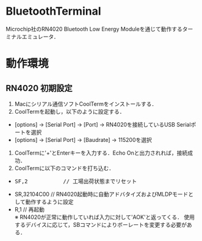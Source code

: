 # BluetoothTerminal
Microchip社のRN4020 Bluetooth Low Energy Moduleを通じて動作するターミナルエミュレータ．

# 動作環境

## RN4020 初期設定
1. Macにシリアル通信ソフトCoolTermをインストールする．
1. CoolTermを起動し，以下のように設定する．
  - [options] → [Serial Port] → [Port] → RN4020を接続しているUSB Serialポートを選択
  - [options] → [Serial Port] → [Baudrate] → 115200を選択
1. CoolTermに'+'とEnterキーを入力する．Echo Onと出力されれば，接続成功．
1. CoolTermに以下のコマンドを打ち込む．
  - <pre>SF,2           // 工場出荷状態までリセット</pre>
  - SR,32104C00    // RN4020起動時に自動アドバタイズおよびMLDPモードとして動作するように設定
  - R,1            // 再起動  
  ※ RN4020が正常に動作していれば入力に対して'AOK'と返ってくる．
    使用するデバイスに応じて，SBコマンドによりボーレートを変更する必要がある．
 
